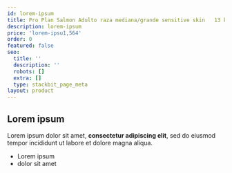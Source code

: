 ```yaml
---
id: lorem-ipsum
title: Pro Plan Salmon Adulto raza mediana/grande sensitive skin   13 kg
description: lorem-ipsum
price: 'lorem-ipsu1,564'
order: 0
featured: false
seo:
  title: ''
  description: ''
  robots: []
  extra: []
  type: stackbit_page_meta
layout: product
---
```

## Lorem ipsum

Lorem ipsum dolor sit amet, **consectetur adipiscing elit**, sed do eiusmod tempor incididunt ut labore et dolore magna aliqua.

- Lorem ipsum
- dolor sit amet